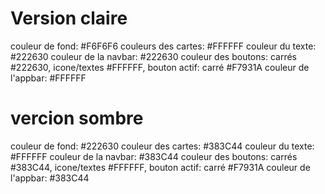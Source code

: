 # Version claire
couleur de fond: #F6F6F6
couleurs des cartes: #FFFFFF
couleur du texte: #222630
couleur de la navbar: #222630 
couleur des boutons: carrés #222630, icone/textes #FFFFFF, bouton actif: carré #F7931A
couleur de l'appbar: #FFFFFF

# vercion sombre
couleur de fond: #222630
couleur des cartes: #383C44
couleur du texte: #FFFFFF
couleur de la navbar: #383C44
couleur des boutons: carrés #383C44, icone/textes #FFFFFF, bouton actif: carré #F7931A
couleur de l'appbar: #383C44                                                                                                                                       